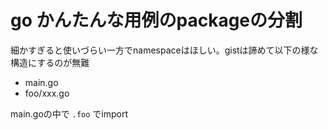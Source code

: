 # go かんたんな用例のpackageの分割

細かすぎると使いづらい一方でnamespaceはほしい。gistは諦めて以下の様な構造にするのが無難

- main.go
- foo/xxx.go

main.goの中で `.foo` でimport
